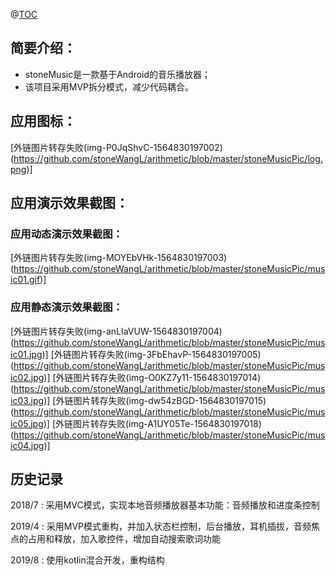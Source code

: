 @[TOC](StoneMusic)
## 简要介绍：
- stoneMusic是一款基于Android的音乐播放器；
- 该项目采用MVP拆分模式，减少代码耦合。

## 应用图标：
[外链图片转存失败(img-P0JqShvC-1564830197002)(https://github.com/stoneWangL/arithmetic/blob/master/stoneMusicPic/log.png)]

## 应用演示效果截图：
### 应用动态演示效果截图：
[外链图片转存失败(img-MOYEbVHk-1564830197003)(https://github.com/stoneWangL/arithmetic/blob/master/stoneMusicPic/music01.gif)]
### 应用静态演示效果截图：
[外链图片转存失败(img-anLIaVUW-1564830197004)(https://github.com/stoneWangL/arithmetic/blob/master/stoneMusicPic/music01.jpg)]
[外链图片转存失败(img-3FbEhavP-1564830197005)(https://github.com/stoneWangL/arithmetic/blob/master/stoneMusicPic/music02.jpg)]
[外链图片转存失败(img-O0KZ7y11-1564830197014)(https://github.com/stoneWangL/arithmetic/blob/master/stoneMusicPic/music03.jpg)]
[外链图片转存失败(img-dw54zBGD-1564830197015)(https://github.com/stoneWangL/arithmetic/blob/master/stoneMusicPic/music05.jpg)]
[外链图片转存失败(img-A1UY05Te-1564830197018)(https://github.com/stoneWangL/arithmetic/blob/master/stoneMusicPic/music04.jpg)]

## 历史记录

2018/7
:  采用MVC模式，实现本地音频播放器基本功能：音频播放和进度条控制

2019/4
:  采用MVP模式重构，并加入状态栏控制，后台播放，耳机插拔，音频焦点的占用和释放，加入歌控件，增加自动搜索歌词功能

2019/8
:  使用kotlin混合开发，重构结构
